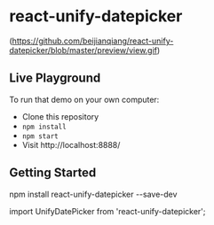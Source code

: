 # react-unify-datepicker

(https://github.com/beijianqiang/react-unify-datepicker/blob/master/preview/view.gif)

## Live Playground

To run that demo on your own computer:
* Clone this repository
* `npm install`
* `npm start`
* Visit http://localhost:8888/

## Getting Started

npm install react-unify-datepicker --save-dev

import UnifyDatePicker from 'react-unify-datepicker';

<UnifyDatePicker select={this.changeValue.bind(this)}/>